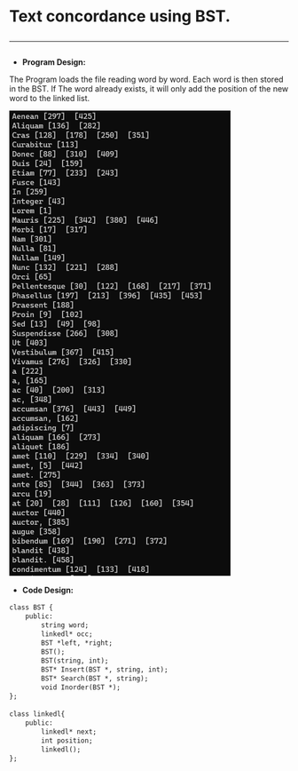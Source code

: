 # Text concordance using BST. <hr>
- **Program Design:**

The Program loads the file reading word by word. Each word is then stored in the BST. If The word already exists, it will only add the position of the new word to the linked list.

![Emulation](https://raw.githubusercontent.com/Fineas/Algorithms-and-Data-Structures/master/Projects/Project5/img/preview.PNG )

- **Code Design:**

```
class BST { 
    public: 
        string word;
        linkedl* occ;
        BST *left, *right; 
        BST();
        BST(string, int);
        BST* Insert(BST *, string, int);
        BST* Search(BST *, string);
        void Inorder(BST *);
}; 

class linkedl{
    public:
        linkedl* next;
        int position;
        linkedl();
};
```